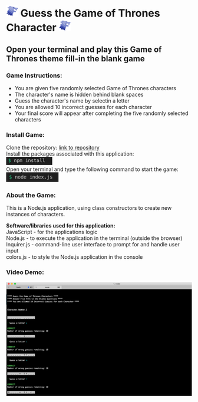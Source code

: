 
# <img src="assets/icon-stark.png" alt="🐺" width="32"/>  Guess the Game of Thrones Character  <img src="assets/icon-stark.png" alt="🐺" width="32"/>

## Open your terminal and play this Game of Thrones theme fill-in the blank game

### Game Instructions:  
* You are given five randomly selected Game of Thrones characters  
* The character's name is hidden behind blank spaces  
* Guess the character's name by selectin a letter    
* You are allowed 10 incorrect guesses for each character  
* Your final score will appear after completing the five randomly selected characters 

### Install Game:  
Clone the repository: [link to repository](https://github.com/fcarlone/node-constructor-word-guess/)  
Install the packages associated with this application:  
 <img src="assets/ss-install-2.png" height="22">  
Open your terminal and type the following command to start the game:  
<img src="assets/ss-index.png" height="26">  

### About the Game:  
This is a Node.js application, using class constructors to create new instances of characters.

**Software/libraries used for this application:**  
JavaScript - for the applications logic  
Node.js - to execute the application in the terminal (outside the browser)  
Inquirer.js - command-line user interface to prompt for and handle user input  
colors.js - to style the Node.js application in the console  


### Video Demo:
[![Watch the video](assets/ss-app.png)](https://drive.google.com/file/d/1trJV8qUjIvsVLAehACw1_NzM3rMd7kq2/view)
